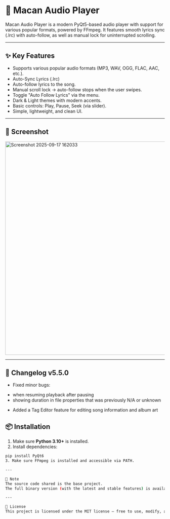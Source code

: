 # 🎵 Macan Audio Player

Macan Audio Player is a modern PyQt5-based audio player with support for various popular formats, powered by FFmpeg.
It features smooth lyrics sync (.lrc) with auto-follow, as well as manual lock for uninterrupted scrolling.

---

## ✨ Key Features
- Supports various popular audio formats (MP3, WAV, OGG, FLAC, AAC, etc.).
- Auto-Sync Lyrics (.lrc)
- Auto-follow lyrics to the song.
- Manual scroll lock → auto-follow stops when the user swipes.
- Toggle "Auto Follow Lyrics" via the menu.
- Dark & ​​Light themes with modern accents.
- Basic controls: Play, Pause, Seek (via slider).
- Simple, lightweight, and clean UI.

---

## 📸 Screenshot
<img width="850" height="674" alt="Screenshot 2025-09-17 162033" src="https://github.com/user-attachments/assets/81455c06-e56c-414a-b0ca-05bfb7725476" />


---

## 📝 Changelog v5.5.0
- Fixed minor bugs:
* when resuming playback after pausing
* showing duration in file properties that was previously N/A or unknown
- Added a Tag Editor feature for editing song information and album art

## 📦 Installation
1. Make sure **Python 3.10+** is installed.
2. Install dependencies:
```bash
pip install PyQt6
3. Make sure FFmpeg is installed and accessible via PATH.

---

📂 Note
The source code shared is the base project.
The full binary version (with the latest and stable features) is available in the Releases section.

---

📖 License
This project is licensed under the MIT license — free to use, modify, and distribute with proper credit.
